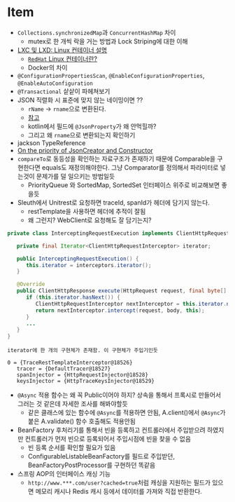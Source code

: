 # Item

- `Collections.synchronizedMap`과 `ConcurrentHashMap` 차이
   - mutex로 한 개씩 락을 거는 방법과 Lock Striping에 대한 이해
- [LXC 및 LXD: Linux 컨테이너 설명](https://www.sumologickorea.com/blog/lxc-lxd-linux-containers/)
   - [`RedHat` Linux 컨테이너란?](https://www.redhat.com/ko/topics/containers/whats-a-linux-container)
   - Docker의 차이
- `@ConfigurationPropertiesScan`, `@EnableConfigurationProperties`, `@EnableAutoConfiguration`
- `@Transactional` 샅샅이 파헤쳐보기
- JSON 직렬화 시 표준에 맞지 않는 네이밍이면 ??
   - `rName` -> `rname`으로 변환된다.
   - [참고](https://unhosted.tistory.com/82)
   - kotlin에서 필드에 `@JsonProperty`가 왜 안먹힐까?
   - 그리고 왜 `rname`으로 변환되는지 확인하기
- jackson TypeReference
- [On the priority of JsonCreator and Constructor](https://github.com/FasterXML/jackson-module-kotlin/issues/514)
- `compareTo`로 동등성을 확인하는 자료구조가 존재하기 때문에 Comparable을 구현한다면 equals도 재정의해야한다. 그냥 Comparator를 정의해서 파라미터로 넣는것이 문제가를 덜 일으키는 방법일듯
   - PriorityQueue 와 SortedMap, SortedSet 인터페이스 위주로 비교해보면 좋을듯
- Sleuth에서 Unitrest로 요청하면 traceId, spanId가 헤더에 담기지 않는다.
   - restTemplate을 사용하면 헤더에 추적이 잘됨
   - 왜 그런지? WebClient로 요청해도 잘 담기는지?

```java
private class InterceptingRequestExecution implements ClientHttpRequestExecution {

   private final Iterator<ClientHttpRequestInterceptor> iterator;

   public InterceptingRequestExecution() {
      this.iterator = interceptors.iterator();
   }

   @Override
   public ClientHttpResponse execute(HttpRequest request, final byte[] body) throws IOException {
      if (this.iterator.hasNext()) {
         ClientHttpRequestInterceptor nextInterceptor = this.iterator.next();
         return nextInterceptor.intercept(request, body, this);
      }
      ...
   }
}
```

```
iterator에 한 개의 구현체가 존재함. 이 구현체가 주입기인듯

0 = {TraceRestTemplateInterceptor@18526} 
   tracer = {DefaultTracer@18527} 
   spanInjector = {HttpRequestInjector@18528} 
   keysInjector = {HttpTraceKeysInjector@18529} 
```

- `@Async` 적용 함수는 왜 꼭 Public이어야 하지? 상속을 통해서 프록시로 만들어서 그러는 것 같은데 자세한 조사를 해봐야할듯
  - 같은 클래스에 있는 함수에 `@Async`를 적용하면 안됨, A.client()에서 `@Async`가 붙은 A.validate() 함수 호출해도 적용안됨
- BeanFactory 후처리기를 통해서 빈을 등록하고 컨트롤러에서 주입받으려 하였지만 컨트롤러가 먼저 빈으로 등록되어서 주입시점에 빈을 찾을 수 없음
  - 빈 등록 순서를 확인할 필요가 있음
  - ConfigurableListableBeanFactory를 필드로 주입받던, BeanFactoryPostProcessor를 구현하던 똑같음
- 스프링 AOP의 인터페이스 캐싱 기능
  - `http://www.***.com/user?cached=true`처럼 캐싱을 지원하는 필드가 있으면 메모리 캐시나 Redis 캐시 등에서 데이터를 가져와 직접 반환한다.
